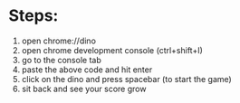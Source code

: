 # Steps:
1) open chrome://dino
2) open chrome development console (ctrl+shift+I)
3) go to the console tab
4) paste the above code and hit enter
5) click on the dino and press spacebar (to start the game)
6) sit back and see your score grow

